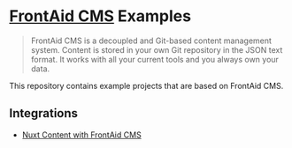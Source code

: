 # [FrontAid CMS](https://frontaid.io/) Examples

> FrontAid CMS is a decoupled and Git-based content management system. Content is stored in your own Git repository in the JSON text format. It works with all your current tools and you always own your data.

This repository contains example projects that are based on FrontAid CMS.

## Integrations
* [Nuxt Content with FrontAid CMS](/frontaid/examples/tree/master/integrations/nuxt-content)
